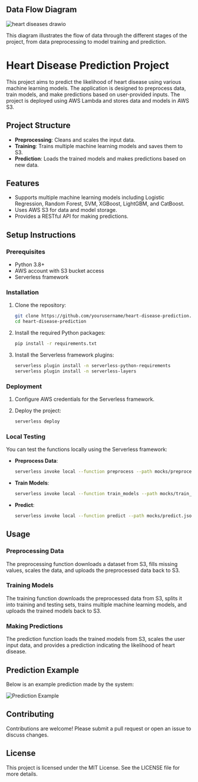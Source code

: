 ## Data Flow Diagram

![heart diseases drawio](https://github.com/user-attachments/assets/fdb75608-9cee-4f0b-a9c7-cacb7ae46aa7)

This diagram illustrates the flow of data through the different stages of the project, from data preprocessing to model training and prediction.

# Heart Disease Prediction Project

This project aims to predict the likelihood of heart disease using various machine learning models. The application is designed to preprocess data, train models, and make predictions based on user-provided inputs. The project is deployed using AWS Lambda and stores data and models in AWS S3.

## Project Structure

- **Preprocessing**: Cleans and scales the input data.
- **Training**: Trains multiple machine learning models and saves them to S3.
- **Prediction**: Loads the trained models and makes predictions based on new data.

## Features

- Supports multiple machine learning models including Logistic Regression, Random Forest, SVM, XGBoost, LightGBM, and CatBoost.
- Uses AWS S3 for data and model storage.
- Provides a RESTful API for making predictions.

## Setup Instructions

### Prerequisites

- Python 3.8+
- AWS account with S3 bucket access
- Serverless framework

### Installation

1. Clone the repository:
    ```bash
    git clone https://github.com/yourusername/heart-disease-prediction.git
    cd heart-disease-prediction
    ```

2. Install the required Python packages:
    ```bash
    pip install -r requirements.txt
    ```

3. Install the Serverless framework plugins:
    ```bash
    serverless plugin install -n serverless-python-requirements
    serverless plugin install -n serverless-layers
    ```

### Deployment

1. Configure AWS credentials for the Serverless framework.

2. Deploy the project:
    ```bash
    serverless deploy
    ```

### Local Testing

You can test the functions locally using the Serverless framework:

- **Preprocess Data**:
    ```bash
    serverless invoke local --function preprocess --path mocks/preprocess.json
    ```

- **Train Models**:
    ```bash
    serverless invoke local --function train_models --path mocks/train_models.json
    ```

- **Predict**:
    ```bash
    serverless invoke local --function predict --path mocks/predict.json
    ```

## Usage

### Preprocessing Data

The preprocessing function downloads a dataset from S3, fills missing values, scales the data, and uploads the preprocessed data back to S3.

### Training Models

The training function downloads the preprocessed data from S3, splits it into training and testing sets, trains multiple machine learning models, and uploads the trained models back to S3.

### Making Predictions

The prediction function loads the trained models from S3, scales the user input data, and provides a prediction indicating the likelihood of heart disease.

## Prediction Example

Below is an example prediction made by the system:

![Prediction Example](images/prediction_example.png)

## Contributing

Contributions are welcome! Please submit a pull request or open an issue to discuss changes.

## License

This project is licensed under the MIT License. See the LICENSE file for more details.
